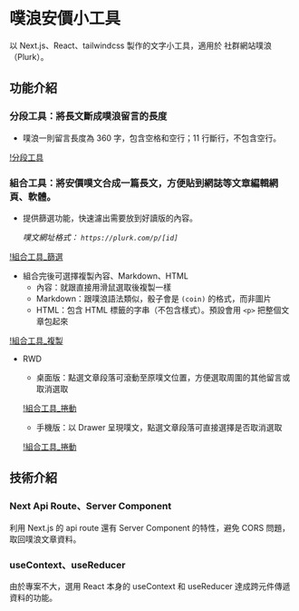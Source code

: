 # 噗浪安價小工具

以 Next.js、React、tailwindcss 製作的文字小工具，適用於 社群網站噗浪（Plurk）。

## 功能介紹

### 分段工具：將長文斷成噗浪留言的長度

- 噗浪一則留言長度為 360 字，包含空格和空行；11 行斷行，不包含空行。

[!分段工具]('https://plurk-anchor-tools.vercel.app/readmePic/chunk.gif')

### 組合工具：將安價噗文合成一篇長文，方便貼到網誌等文章編輯網頁、軟體。

- 提供篩選功能，快速濾出需要放到好讀版的內容。

  _噗文網址格式： `https://plurk.com/p/[id]`_

[!組合工具\_篩選]('https://plurk-anchor-tools.vercel.app/readmePic/unit_select_desktop.gif')

- 組合完後可選擇複製內容、Markdown、HTML
  - 內容：就跟直接用滑鼠選取後複製一樣
  - Markdown：跟噗浪語法類似，骰子會是 `(coin)` 的格式，而非圖片
  - HTML：包含 HTML 標籤的字串（不包含樣式）。預設會用 `<p>` 把整個文章包起來

[!組合工具\_複製]('https://plurk-anchor-tools.vercel.app/readmePic/unit_save.gif')

- RWD

  - 桌面版：點選文章段落可滾動至原噗文位置，方便選取周圍的其他留言或取消選取

  [!組合工具\_捲動]('https://plurk-anchor-tools.vercel.app/readmePic/unit_scroll.gif')

  - 手機版：以 Drawer 呈現噗文，點選文章段落可直接選擇是否取消選取

  [!組合工具\_捲動]('https://plurk-anchor-tools.vercel.app/readmePic/unit_phone_all.gif')

## 技術介紹

### Next Api Route、Server Component

利用 Next.js 的 api route 還有 Server Component 的特性，避免 CORS 問題，取回噗浪文章資料。

### useContext、useReducer

由於專案不大，選用 React 本身的 useContext 和 useReducer 達成跨元件傳遞資料的功能。
